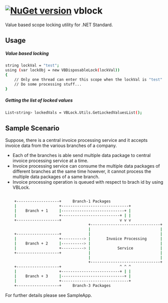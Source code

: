 [![NuGet version](https://badge.fury.io/nu/VBLock.svg)](https://badge.fury.io/nu/VBLock) 
vblock
=========
Value based scope locking utility for .NET Standard.

Usage
-----------
##### Value based locking
```sh
string lockVal = "test";
using (var lockObj = new VBDisposableLock(lockVal))
{
    // Only one thread can enter this scope when the lockVal is "test"
    // Do some processing stuff...
}
```
##### Getting the list of locked values
```sh
List<string> lockedVals = VBLock.Utils.GetLockedValuesList();
```

Sample Scenario
-----------

Suppose, there is a central invoice processing service and it accepts invoice data from the various branches of a company.
- Each of the branches is able send multiple data package to central invoice processing service at a time.
- Invoice processing service can consume the multiple data packages of different branches at the same time however, it cannot process the multiple data packages of a same branch.
- Invoice processing operation is queued with respect to brach id by using VBLock.

```sh
    
    +-------------------+     Branch-1 Packages
    |                   +------------------------------+
    |    Branch + 1     |----------------------------+ |
    |                   +--------------------------+ | |
    +-------------------+                          v v v                                         +-------------------------------------+
                                     +-------------------------------+     Branch-1 Serialized   |                                     |
                                     |                               |          Packages         |                                     |
    +-------------------+            |                               | ------------------------> |                                     |
    |                   +----------> |       Invoice Processing      |                           |                                     |
    |    Branch + 2     |----------> |                               | ------------------------> |          Invoice Consumer           |
    |                   +----------> |            Service            |                           |                                     |
    +-------------------+            |                               | ------------------------> |                                     |
                                     |                               |     Branch-3 Serialized   |                                     |
                                     +-------------------------------+          Packages         |                                     |
    +-------------------+                          ^ ^ ^                                         +-------------------------------------+
    |                   +--------------------------+ | |
    |    Branch + 3     |----------------------------+ |
    |                   +------------------------------+
    +-------------------+     Branch-3 Packages
```
For further details please see SampleApp.
